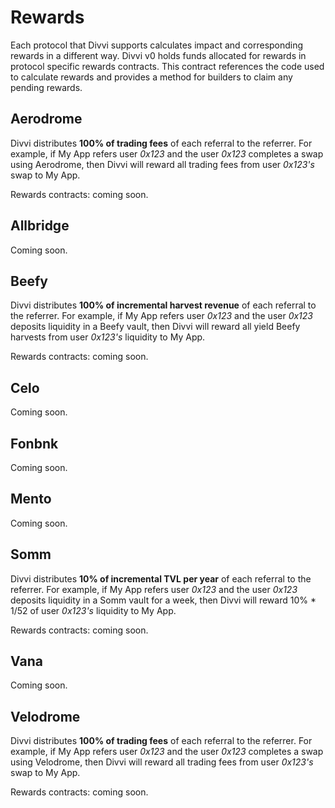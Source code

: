 # Rewards

Each protocol that Divvi supports calculates impact and corresponding
rewards in a different way. Divvi v0 holds funds allocated for rewards
in protocol specific rewards contracts. This contract references the
code used to calculate rewards and provides a method for builders to
claim any pending rewards.

## Aerodrome

Divvi distributes **100% of trading fees** of each referral
to the referrer. For example, if My App refers user *0x123* and the user *0x123* completes a swap using Aerodrome, then Divvi will reward all trading fees from user *0x123's* swap to My App.

Rewards contracts: coming soon.

## Allbridge

Coming soon.

## Beefy

Divvi distributes **100% of incremental harvest revenue** of each referral
to the referrer. For example, if My App refers user *0x123* and the user *0x123* deposits
liquidity in a Beefy vault, then Divvi will reward all yield Beefy
harvests from user *0x123's* liquidity to My App.

Rewards contracts: coming soon.

## Celo

Coming soon.

## Fonbnk

Coming soon.

## Mento

Coming soon.

## Somm

Divvi distributes **10% of incremental TVL per year** of each referral to the referrer.
For example, if My App refers user *0x123* and the user *0x123* deposits
liquidity in a Somm vault for a week, then Divvi will reward 10% * 1/52 of user *0x123's* 
liquidity to My App.

Rewards contracts: coming soon.

## Vana

Coming soon.

## Velodrome

Divvi distributes **100% of trading fees** of each referral
to the referrer. For example, if My App refers user *0x123* and the user *0x123* completes a swap using Velodrome, then Divvi will reward all trading fees from user *0x123's* swap to My App.

Rewards contracts: coming soon.
